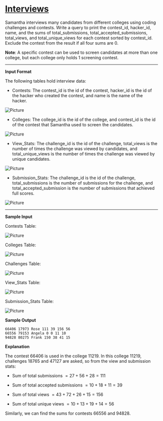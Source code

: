 # [Interviews](https://www.hackerrank.com/challenges/interviews/problem)

Samantha interviews many candidates from different colleges using coding challenges and contests. Write a query to print the contest_id, hacker_id, name, and the sums of total_submissions, total_accepted_submissions, total_views, and total_unique_views for each contest sorted by contest_id. Exclude the contest from the result if all four sums are $0$.

<strong>Note</strong>: A specific contest can be used to screen candidates at more than one college, but each college only holds $1$ screening contest.

___

<strong>Input Format</strong>

The following tables hold interview data:

- Contests: The contest_id is the id of the contest, hacker_id is the id of the hacker who created the contest, and name is the name of the hacker.

![Picture](https://s3.amazonaws.com/hr-challenge-images/19596/1458517426-e017c3460e-ScreenShot2016-03-21at4.57.47AM.png)

- Colleges: The college_id is the id of the college, and contest_id is the id of the contest that Samantha used to screen the candidates.

![Picture](https://s3.amazonaws.com/hr-challenge-images/19596/1458517503-fd4aa63111-ScreenShot2016-03-21at4.57.56AM.png)

- View_Stats: The challenge_id is the id of the challenge, total_views is the number of times the challenge was viewed by candidates, and total_unique_views is the number of times the challenge was viewed by unique candidates.

![Picture](https://s3.amazonaws.com/hr-challenge-images/19596/1458517983-b4302286a8-ScreenShot2016-03-21at4.58.15AM.png)

- Submission_Stats: The challenge_id is the id of the challenge, total_submissions is the number of submissions for the challenge, and total_accepted_submission is the number of submissions that achieved full scores.

![Picture](https://s3.amazonaws.com/hr-challenge-images/19596/1458518090-80983c916a-ScreenShot2016-03-21at4.58.27AM.png)

___

<strong>Sample Input</strong>

Contests Table:

![Picture](https://s3.amazonaws.com/hr-challenge-images/19596/1458519044-d788f8a6ee-ScreenShot2016-03-21at4.58.39AM.png)

Colleges Table:

![Picture](https://s3.amazonaws.com/hr-challenge-images/19596/1458519098-912836d6ac-ScreenShot2016-03-21at4.59.22AM.png)

Challenges Table: 

![Picture](https://s3.amazonaws.com/hr-challenge-images/19596/1458519120-c531743caf-ScreenShot2016-03-21at4.59.32AM.png)

View_Stats Table:

![Picture](https://s3.amazonaws.com/hr-challenge-images/19596/1458519152-107a67866b-ScreenShot2016-03-21at4.59.43AM.png)

Submission_Stats Table:

![Picture](https://s3.amazonaws.com/hr-challenge-images/19596/1458519173-091aba871a-ScreenShot2016-03-21at4.59.55AM.png)

<strong>Sample Output</strong>

<pre><code>66406 17973 Rose 111 39 156 56
66556 79153 Angela 0 0 11 10
94828 80275 Frank 150 38 41 15</code></pre>

<strong>Explanation</strong>

The contest $66406$ is used in the college $11219$. In this college $11219$, challenges $18765$ and $47127$ are asked, so from the view and submission stats:

- Sum of total submissions $= 27 + 56 + 28 = 111$

- Sum of total accepted submissions $= 10 + 18 + 11 = 39$

- Sum of total views $= 43 + 72 + 26 + 15 = 156$

- Sum of total unique views $= 10 + 13 + 19 + 14 = 56$

Similarly, we can find the sums for contests $66556$ and $94828$.
